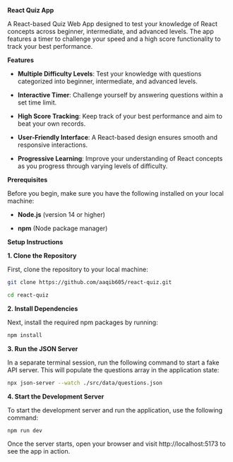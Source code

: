 **React Quiz App**

A React-based Quiz Web App designed to test your knowledge of React concepts across beginner, intermediate, and advanced levels. The app features a timer to challenge your speed and a high score functionality to track your best performance.

**Features**

- **Multiple Difficulty Levels**: Test your knowledge with questions categorized into beginner, intermediate, and advanced levels.

- **Interactive Timer**: Challenge yourself by answering questions within a set time limit.

- **High Score Tracking**: Keep track of your best performance and aim to beat your own records.

- **User-Friendly Interface**: A React-based design ensures smooth and responsive interactions.

- **Progressive Learning**: Improve your understanding of React concepts as you progress through varying levels of difficulty.

**Prerequisites**

Before you begin, make sure you have the following installed on your local machine:

- **Node.js** (version 14 or higher)

- **npm** (Node package manager)

**Setup Instructions**

**1\. Clone the Repository**

First, clone the repository to your local machine:

```bash
git clone https://github.com/aaqib605/react-quiz.git

cd react-quiz
```

**2\. Install Dependencies**

Next, install the required npm packages by running:

```bash
npm install
```

**3\. Run the JSON Server**

In a separate terminal session, run the following command to start a fake API server. This will populate the questions array in the application state:

```bash
npx json-server --watch ./src/data/questions.json
```

**4\. Start the Development Server**

To start the development server and run the application, use the following command:

```bash
npm run dev
```

Once the server starts, open your browser and visit http://localhost:5173 to see the app in action.

